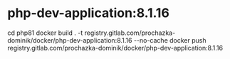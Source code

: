 # php-dev-application:8.1.16
cd php81
docker build . -t registry.gitlab.com/prochazka-dominik/docker/php-dev-application:8.1.16 --no-cache
docker push registry.gitlab.com/prochazka-dominik/docker/php-dev-application:8.1.16
